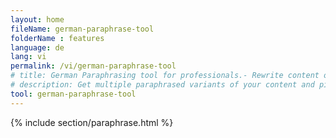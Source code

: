 ```yaml
---
layout: home
fileName: german-paraphrase-tool
folderName : features
language: de
lang: vi
permalink: /vi/german-paraphrase-tool
# title: German Paraphrasing tool for professionals.- Rewrite content online for free.
# description: Get multiple paraphrased variants of your content and pick the best variant for your use case. Only tool which provides this feature. Try it out now !
tool: german-paraphrase-tool
---
```

{% include section/paraphrase.html %}